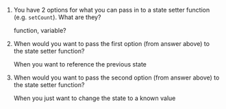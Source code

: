 1. You have 2 options for what you can pass in to a
   state setter function (e.g. `setCount`). What are they?
   
   function, variable?

2. When would you want to pass the first option (from answer
   above) to the state setter function?

   When you want to reference the previous state


3. When would you want to pass the second option (from answer
   above) to the state setter function?

   When you just want to change the state to a known value
